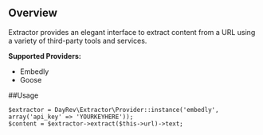 ## Overview

Extractor provides an elegant interface to extract content from a URL using a variety of third-party tools and services.

**Supported Providers:**

 * Embedly
 * Goose

##Usage

    $extractor = DayRev\Extractor\Provider::instance('embedly', array('api_key' => 'YOURKEYHERE'));
    $content = $extractor->extract($this->url)->text;
